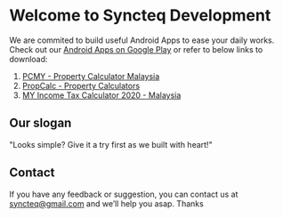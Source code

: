 # Welcome to Syncteq Development
We are commited to build useful Android Apps to ease your daily works. Check out our 
[Android Apps on Google Play](https://play.google.com/store/apps/dev?id=7422191688104838951) or refer to below links to download:

1. [PCMY - Property Calculator Malaysia](https://play.google.com/store/apps/details?id=syncteq.propertycalculatormalaysia)
2. [PropCalc - Property Calculators](https://play.google.com/store/apps/details?id=syncteq.propertycalculators)
3. [MY Income Tax Calculator 2020 - Malaysia](https://play.google.com/store/apps/details?id=syncteq.myincometaxcalculator)

## Our slogan
"Looks simple? Give it a try first as we built with heart!"

## Contact
If you have any feedback or suggestion, you can contact us at syncteq@gmail.com and we’ll help you asap. Thanks
